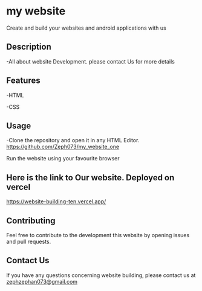 # my website
 Create and build your websites and android applications with us
 
## Description
-All about website Development. please contact Us for more details

## Features
-HTML

-CSS

## Usage

-Clone the repository and open it in any HTML Editor.
https://github.com/Zeph073/my_website_one

Run the website using your favourite browser

## Here is the link to Our website. Deployed on vercel
https://website-building-ten.vercel.app/


## Contributing

Feel free to contribute to the development this website by opening issues and pull requests.

## Contact Us
If you have any questions concerning website building, please contact us at zephzephan073@gmail.com



